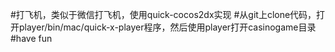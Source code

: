 #打飞机，类似于微信打飞机，使用quick-cocos2dx实现
#从git上clone代码，打开player/bin/mac/quick-x-player程序，然后使用player打开casinogame目录
#have fun